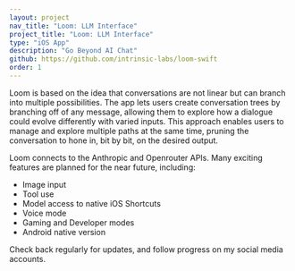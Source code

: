 ```yaml
---
layout: project
nav_title: "Loom: LLM Interface"
project_title: "Loom: LLM Interface"
type: "iOS App"
description: "Go Beyond AI Chat"
github: https://github.com/intrinsic-labs/loom-swift
order: 1
---
```


Loom is based on the idea that conversations are not linear but can branch into multiple possibilities. The app lets users create conversation trees by branching off of any message, allowing them to explore how a dialogue could evolve differently with varied inputs. This approach enables users to manage and explore multiple paths at the same time, pruning the conversation to hone in, bit by bit, on the desired output.  

Loom connects to the Anthropic and Openrouter APIs. Many exciting features are planned for the near future, including: 

- Image input
- Tool use
- Model access to native iOS Shortcuts
- Voice mode
- Gaming and Developer modes
- Android native version

Check back regularly for updates, and follow progress on my social media accounts.